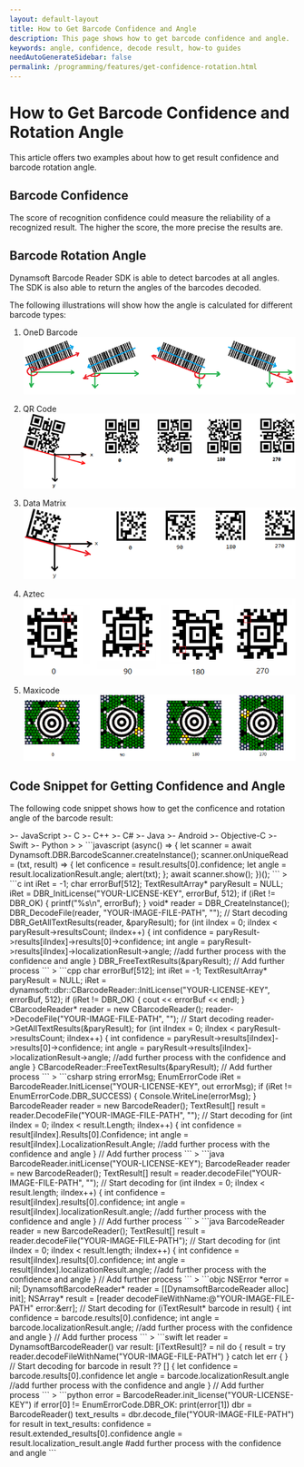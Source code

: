 ```yaml
---
layout: default-layout
title: How to Get Barcode Confidence and Angle
description: This page shows how to get barcode confidence and angle.
keywords: angle, confidence, decode result, how-to guides
needAutoGenerateSidebar: false
permalink: /programming/features/get-confidence-rotation.html
---
```


# How to Get Barcode Confidence and Rotation Angle

This article offers two examples about how to get result confidence and barcode rotation angle.

## Barcode Confidence

The score of recognition confidence could measure the reliability of a recognized result. The higher the score, the more precise the results are. 

## Barcode Rotation Angle

Dynamsoft Barcode Reader SDK is able to detect barcodes at all angles. The SDK is also able to return the angles of the barcodes decoded.

The following illustrations will show how the angle is calculated for different barcode types:

1. OneD Barcode
    ![OneD Barcode Rotation Angle][1]

2. QR Code
    ![QR Code Rotation Angle][2]

3. Data Matrix
    ![Data Matrix Rotation Angle][3]

4. Aztec
    ![Aztec Rotation Angle][4]

5. Maxicode
    ![Maxicode Rotation Angle][5]

## Code Snippet for Getting Confidence and Angle

The following code snippet shows how to get the conficence and rotation angle of the barcode result:

<div class="sample-code-prefix template2"></div>
>- JavaScript
>- C
>- C++
>- C#
>- Java
>- Android
>- Objective-C
>- Swift
>- Python
>
>
```javascript
(async() => {
    let scanner = await Dynamsoft.DBR.BarcodeScanner.createInstance();
    scanner.onUniqueRead = (txt, result) => {
        let conficence = result.results[0].confidence;
        let angle = result.localizationResult.angle;
        alert(txt);
    };
    await scanner.show();
})();
```
>
```c
int iRet = -1;
char errorBuf[512];
TextResultArray* paryResult = NULL;
iRet = DBR_InitLicense("YOUR-LICENSE-KEY", errorBuf, 512);
if (iRet != DBR_OK)
{
    printf("%s\n", errorBuf);
}
void* reader = DBR_CreateInstance();
DBR_DecodeFile(reader, "YOUR-IMAGE-FILE-PATH", ""); // Start decoding
DBR_GetAllTextResults(reader, &paryResult);
for (int iIndex = 0; iIndex < paryResult->resultsCount; iIndex++)
{
    int confidence = paryResult->results[iIndex]->results[0]->confidence;
    int angle = paryResult->results[iIndex]->localizationResult->angle;
    //add further process with the confidence and angle
}
DBR_FreeTextResults(&paryResult);
// Add further process
```
>
```cpp
char errorBuf[512];
int iRet = -1;
TextResultArray* paryResult = NULL;
iRet = dynamsoft::dbr::CBarcodeReader::InitLicense("YOUR-LICENSE-KEY", errorBuf, 512);
if (iRet != DBR_OK)
{
    cout << errorBuf << endl;
}
CBarcodeReader* reader = new CBarcodeReader();
reader->DecodeFile("YOUR-IMAGE-FILE-PATH", ""); // Start decoding
reader->GetAllTextResults(&paryResult);
for (int iIndex = 0; iIndex < paryResult->resultsCount; iIndex++)
{
    int confidence = paryResult->results[iIndex]->results[0]->confidence;
    int angle = paryResult->results[iIndex]->localizationResult->angle;
    //add further process with the confidence and angle
}
CBarcodeReader::FreeTextResults(&paryResult);
// Add further process
```
>
```csharp
string errorMsg;
EnumErrorCode iRet = BarcodeReader.InitLicense("YOUR-LICENSE-KEY", out errorMsg);
if (iRet != EnumErrorCode.DBR_SUCCESS)
{
    Console.WriteLine(errorMsg);
}
BarcodeReader reader = new BarcodeReader();
TextResult[] result = reader.DecodeFile("YOUR-IMAGE-FILE-PATH", ""); // Start decoding
for (int iIndex = 0; iIndex < result.Length; iIndex++)
{
    int confidence = result[iIndex].Results[0].Confidence;
    int angle = result[iIndex].LocalizationResult.Angle;
    //add further process with the confidence and angle
}
// Add further process
```
>
```java
BarcodeReader.initLicense("YOUR-LICENSE-KEY");
BarcodeReader reader = new BarcodeReader();
TextResult[] result = reader.decodeFile("YOUR-IMAGE-FILE-PATH", ""); // Start decoding
for (int iIndex = 0; iIndex < result.length; iIndex++)
{
    int confidence = result[iIndex].results[0].confidence;
    int angle = result[iIndex].localizationResult.angle;
    //add further process with the confidence and angle
}
// Add further process
```
>
```java
BarcodeReader reader = new BarcodeReader();
TextResult[] result = reader.decodeFile("YOUR-IMAGE-FILE-PATH"); // Start decoding
for (int iIndex = 0; iIndex < result.length; iIndex++)
{
    int confidence = result[iIndex].results[0].confidence;
    int angle = result[iIndex].localizationResult.angle;
    //add further process with the confidence and angle
}
// Add further process
```
>
```objc
NSError *error = nil;
DynamsoftBarcodeReader* reader = [[DynamsoftBarcodeReader alloc] init];
NSArray<iTextResult*>* result = [reader decodeFileWithName:@"YOUR-IMAGE-FILE-PATH" error:&err]; // Start decoding
for (iTextResult* barcode in result)
{
    int confidence = barcode.results[0].confidence;
    int angle = barcode.localizationResult.angle;
    //add further process with the confidence and angle
}
// Add further process
```
>
```swift
let reader = DynamsoftBarcodeReader()
var result: [iTextResult]? = nil
do {
    result = try reader.decodeFileWithName("YOUR-IMAGE-FILE-PATH")
} catch let err {
} // Start decoding
for barcode in result ?? [] {
    let confidence = barcode.results[0].confidence
    let angle = barcode.localizationResult.angle
    //add further process with the confidence and angle
}
// Add further process
```
>
```python
error = BarcodeReader.init_license("YOUR-LICENSE-KEY")
if error[0] != EnumErrorCode.DBR_OK:
    print(error[1])
dbr = BarcodeReader()
text_results = dbr.decode_file("YOUR-IMAGE-FILE-PATH")
for result in text_results:
    confidence = result.extended_results[0].confidence
    angle = result.localization_result.angle
    #add further process with the confidence and angle
```

[1]: assets/get-confidence-rotation/1d-angle.png

[2]: assets/get-confidence-rotation/qr-angle.png

[3]: assets/get-confidence-rotation/dm-angle.png

[4]: assets/get-confidence-rotation/aztec-angle.png

[5]: assets/get-confidence-rotation/maxicode-angle.png
